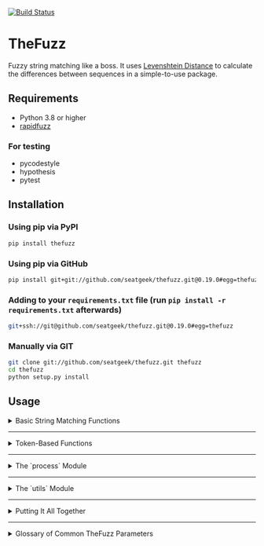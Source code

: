 [![Build Status](https://github.com/seatgeek/thefuzz/actions/workflows/ci.yml/badge.svg)](https://github.com/seatgeek/thefuzz)

# TheFuzz

Fuzzy string matching like a boss. It uses [Levenshtein Distance](https://en.wikipedia.org/wiki/Levenshtein_distance) to calculate the differences between sequences in a simple-to-use package.

## Requirements

- Python 3.8 or higher
- [rapidfuzz](https://github.com/maxbachmann/RapidFuzz/)

### For testing

- pycodestyle
- hypothesis
- pytest

## Installation

### Using pip via PyPI

```bash
pip install thefuzz
```

### Using pip via GitHub

```bash
pip install git+git://github.com/seatgeek/thefuzz.git@0.19.0#egg=thefuzz
```

### Adding to your `requirements.txt` file (run `pip install -r requirements.txt` afterwards)

```bash
git+ssh://git@github.com/seatgeek/thefuzz.git@0.19.0#egg=thefuzz
```

### Manually via GIT

```bash
git clone git://github.com/seatgeek/thefuzz.git thefuzz
cd thefuzz
python setup.py install
```

## Usage

<details>
<summary>Basic String Matching Functions</summary>

# Basic String Matching Functions

These functions return a similarity score between two strings as an integer between 0 and 100, where 100 is a perfect match.

### Parameters for Ratio Functions

- **s1: str** – First string to compare
- **s2: str** – Second string to compare
- **force_ascii: bool** – If True, only ASCII characters are allowed (non-ASCII are removed)
- **full_process: bool** – If True, preprocess both strings before comparison (lowercasing, trimming, etc.)

### ratio

A straightforward similarity measure that compares two processed strings.

```python
>>> fuzz.ratio("Hello", "hello")
100
```

### partial_ratio

Finds the most similar substring in `s2` that matches a portion of `s1`.

```python
>>> fuzz.partial_ratio("Hello World", "Hello")
100
```

### QRatio (Quick Ratio)

A fast ratio that includes processing by default. Respects `force_ascii` and `full_process`:

```python
>>> fuzz.QRatio("this is a test", "THIS IS A TEST", force_ascii=True, full_process=True)
100

>>> fuzz.QRatio("this is a test", "THIS IS A TEST", force_ascii=False, full_process=False)
73
```

### WRatio (Weighted Ratio)

A more complex ratio that considers length differences and token-based comparisons:

```python
>>> fuzz.WRatio("this is a test", "THIS IS A TEST", force_ascii=True, full_process=True)
100
```

### UQRatio (Unicode Quick Ratio)

Same as QRatio but preserves unicode characters (no ASCII forcing):

```python
>>> fuzz.UQRatio("Hello こんにちは", "HELLO こんにちは")
100
```

### UWRatio (Unicode Weighted Ratio)

Same as WRatio but preserves unicode characters:

```python
>>> fuzz.UWRatio("Hello こんにちは", "HELLO こんにちは")
100
```
</details>

---
<details>
<summary>Token-Based Functions</summary>

# Token-Based Functions

Token-based functions split the strings into word tokens, and then compare sets or sorted lists of these tokens for more flexible matching.

### token_set_ratio

Finds common tokens in both strings and compares them:

```python
>>> fuzz.token_set_ratio("fuzzy was a bear", "fuzzy fuzzy was a bear", force_ascii=True, full_process=True)
100
```

### token_sort_ratio

Sorts the tokens alphabetically before comparing, compensating for unordered sequences:

```python
>>> fuzz.token_sort_ratio("fuzzy was a bear", "fuzzy fuzzy was a bear", force_ascii=True, full_process=True)
84
```

### partial_token_set_ratio

Partial matching using token sets:

```python
>>> fuzz.partial_token_set_ratio("test string", "test", force_ascii=True, full_process=True)
# returns an int score

>>> fuzz.partial_token_set_ratio("test string", "test", force_ascii=False, full_process=False)
# returns an int score
```

### partial_token_sort_ratio

Partial matching after sorting tokens:

```python
>>> fuzz.partial_token_sort_ratio("test string", "string test", force_ascii=True, full_process=True)
# returns an int score

>>> fuzz.partial_token_sort_ratio("test string", "string test", force_ascii=False, full_process=False)
# returns an int score
```
</details>

---
<details>
<summary>The `process` Module</summary>

# The `process` Module

The `process` module provides functions to search through a collection of choices and retrieve the best matches to a given query. It supports custom scorers and processors, lists or dictionary inputs, and score thresholds.

### Parameters for Process Functions

- **query: str** – The search query.
- **choices: Union[List[str], Dict[Any, str]]** – The collection to search. If a dictionary, keys are returned with matches.
- **processor: Optional[Callable[[str], str]]** – Custom function to process choices before matching.
- **scorer: Callable[[str, str], float]** – Function used to score matches (default: `fuzz.WRatio`).
- **limit: Optional[int]** – Maximum number of matches to return.
- **score_cutoff: Optional[float]** – Minimum score required for a match to be returned.

### extractWithoutOrder

Returns a generator of matches without sorting them by score, useful when you just want to iterate:

```python
>>> choices = ["Atlanta Falcons", "New York Jets", "New York Giants", "Dallas Cowboys"]
>>> list(process.extractWithoutOrder("new york jets", choices, score_cutoff=50))
[('New York Jets', 100), ('New York Giants', 78)]

# With all parameters:
>>> list(process.extractWithoutOrder("query", choices,
...     processor=lambda x: x.lower(),
...     scorer=fuzz.ratio,
...     score_cutoff=50))
```

### extractBests

Similar to `extract()` but takes a `score_cutoff` and returns a sorted list of the best results:

```python
>>> process.extractBests("new york jets", choices, score_cutoff=80, limit=2)
[('New York Jets', 100)]
```

### extract

Similar to `extractBests` but defaults to returning the top 5 matches (or another limit):

```python
>>> process.extract("new york jets", choices, 
...     processor=lambda x: x.lower(),
...     scorer=fuzz.ratio,
...     limit=2)
[('New York Jets', 100), ('New York Giants', 78)]
```
### extractOne

Returns only the single best match above a certain score cutoff:

```python
>>> choices_dict = {"a": "Atlanta Falcons", "b": "New York Jets"}
>>> process.extractOne("new york jets", choices_dict)
("New York Jets", 100, "b")
```

**Example Using File Paths:**

You can specify a scorer to handle special cases, such as matching file paths:

```python
>>> songs = [
...   "/music/library/good/System of a Down/2005 - Hypnotize/01 - Attack.mp3",
...   "/music/library/good/System of a Down/2005 - Hypnotize/10 - She's Like Heroin.mp3"
... ]
>>> process.extractOne("System of a down - Hypnotize - Heroin", songs)
('/music/library/good/System of a Down/2005 - Hypnotize/01 - Attack.mp3', 86)
>>> process.extractOne("System of a down - Hypnotize - Heroin", songs, scorer=fuzz.token_sort_ratio)
("/music/library/good/System of a Down/2005 - Hypnotize/10 - She's Like Heroin.mp3", 61)
```

### dedupe

Removes duplicates from a list by grouping fuzzy matches above a certain threshold and returning a representative item (longest string, then alphabetical):

```python
>>> contains_dupes = ['Frodo Baggin', 'Frodo Baggins', 'F. Baggins', 'Samwise G.', 'Gandalf']
>>> process.dedupe(contains_dupes, threshold=70)
['Frodo Baggins', 'Samwise G.', 'Gandalf']
```

To use a custom scorer for deduping:

```python
>>> process.dedupe(contains_dupes, threshold=70, scorer=fuzz.token_set_ratio)
# Returns deduped list
```
</details>

---

<details>
<summary>The `utils` Module</summary>

# The `utils` Module

The `utils` module provides functions for preprocessing and normalizing strings.

### Parameters for `utils.full_process`

- **s: str** – The input string.
- **force_ascii: bool** – If True, remove non-ASCII characters.

### Examples

```python
>>> utils.full_process("Hello こんにちは", force_ascii=True)
'hello'

>>> utils.full_process("Hello こんにちは", force_ascii=False)
'hello こんにちは'

>>> utils.ascii_only("Hello こんにちは")
'Hello '
```
</details>

---

<details>
<summary>Putting It All Together</summary>

# Putting It All Together

To perform a fuzzy match with custom parameters, consider:

```python
query = "Hello World"
choices = ["hello world", "Hello, Earth", "Helloworld"]

# Using a custom processor and scorer
best_matches = process.extract(
    query,
    choices,
    processor=lambda x: x.lower(),
    scorer=fuzz.ratio,
    limit=3
)
print(best_matches)
```
</details>

---

<details>
<summary>Glossary of Common TheFuzz Parameters</summary>

## Glossary of Common TheFuzz Parameters:

1. **force_ascii (bool)**  
   Whether to remove non-ASCII characters from the input strings before scoring.  
   - `True`: Only ASCII characters are retained; all others are stripped.  
   - `False`: Preserves Unicode characters.  
   
   This parameter ensures uniformity when comparing strings with different character sets, or can help with performance and consistency if you know that all data should be ASCII.

2. **full_process (bool)**  
   Determines whether the input strings are fully processed before scoring. This typically involves lowercasing, trimming whitespace, and removing non-alphanumeric characters.  
   - `True`: Applies a thorough preprocessing step to clean and normalize the strings before comparison.  
   - `False`: Uses the strings as-is (or with minimal processing).

   This helps ensure a fair comparison, ignoring differences in case, punctuation, or extraneous whitespace.

3. **choices (List[str] or Dict[Any, str])**  
   The collection of items you are searching through.  
   - If a list, each element is a string choice to match against.  
   - If a dictionary, keys map to string values. The matching occurs against the values, and the key is returned alongside the value and score.

   Allows flexible input formats for searching.

4. **processor (Callable[[str], str])**  
   A custom function that transforms each choice before matching.  
   - By default, `full_process` is used.  
   - You can provide a lambda or function to standardize, clean, or extract a particular part of each choice.

   Useful for applying specialized preprocessing logic beyond the default normalization.

5. **scorer (Callable[[str, str], float])**  
   The function used to calculate the similarity score between two strings.  
   - Defaults often rely on `fuzz.WRatio`.  
   - Can be replaced with other scorers like `fuzz.ratio` or your own custom function.

   This parameter allows you to control how “closeness” or “similarity” is measured.

6. **score_cutoff (float)**  
   The minimum score required for a match to be considered valid.  
   - If set to a certain value (e.g., 75), only matches scoring that high or higher are returned.  
   
   Helps filter out weak matches and focus only on those above a certain similarity threshold.

7. **query (str)**  
   The string or term you are searching for within the set of choices.  
   - This is the user input or reference string you want to find closest matches to.

   The main input that guides the search through your choices.

8. **limit (int or None)**  
   The maximum number of matches to return.  
   - If set to `5`, only the top 5 matches are returned.  
   - If `None`, it may return all matches that meet the criteria, depending on the function.

   Useful for limiting results to the best matches rather than receiving a large list.

9. **procprocessor (Optional[Callable[[str], str]])**  
   This is a parameter occasionally referenced in type hints (e.g., in `extractOne`), meant to denote a typo or variant of `processor`. It functions similarly to `processor`, transforming the query or choices before scoring. If present, treat it like `processor`.

   Generally, you can consider `processor` and `procprocessor` the same type of parameter, used to define custom string preprocessing functions. (In the official library, you’d normally just see `processor`.)

**Other Parameters (Contextual):**  
- **threshold (float)**: Used in functions like `dedupe` to determine the similarity score at which items are considered duplicates.  
- **scorer (Callable[[str, str], float])**: Already defined above, but worth emphasizing that different scorers define different ways of calculating similarity.  
- **Any additional custom parameters in utility or process functions** are often related to controlling their behavior, such as whether to return certain types of results, or how to handle special cases.

This glossary provides a quick reference to common parameters, their roles, and how changing them affects the fuzzy matching process.
</details>
